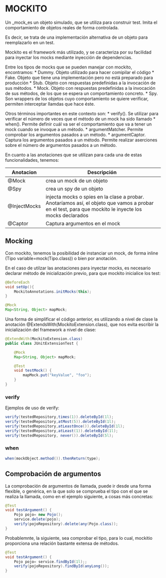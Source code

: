# MOCKITO

Un _mock_es un objeto simulado, que se utiliza para construir test. Imita el comportamiento de objetos reales de forma controlada. 

Es decir, se trata de una implementación alternativa de un objeto para reemplazarlo en un test.

Mockito es el framework más utilizado, y se caracteriza por su facilidad para inyectar los mocks mediante inyección de dependencias.

Entre los tipos de mocks que se pueden manejar con mockito, encontramos:
    * Dummy. Objeto utilizado para hacer comipilar el código
    * Fake. Objeto que tiene una implementación pero no está preparado para producción
    * Stub. Objeto con respuestas predefinidas a la invocación de sus métodos. 
    * Mock. Objeto con respuestas predefinidas a la invocación de sus métodos, de los que se espera un comportamiento concreto.
    * Spy. Son wrappers de los objetos cuyo comportamiento se quiere verificar, permiten interceptar llamdas que hace éste.

Otros términos importantes en este contexto son:
    * verify(). Se utilizar para verificar el número de veces que el método de un mock ha sido llamado
    * when(). Permite definir cuál va ser el comportamiento que va a tener un mock cuando se invoque a un método.
    * argumentMatcher. Permite comprobar los argumentos pasados a un método.
    * argumentCaptor. Captura los argumentos pasados a un método. Permite realizar aserciones sobre el número de argumentos pasados a un método.

En cuanto a las anotaciones que se utilizan para cada una de estas funcionalidades, tenemos:

|Anotacion|Descripción|
|----------|----------|
|@Mock| crea un mock de un objeto|
|@Spy| crea un spy de un objeto|
|@InjectMocks| injecta mocks o spies en la clase a probar. Anotaríamos así, el objeto que vamos a probar en el test, para que mockito le inyecte los mocks declarados
|@Captor| Captura argumentos en el mock|

## Mocking

Con mockito, tenemos la posibilidad de instanciar un mock, de forma inline (Tipo variable=mock(Tipo.class)) o bien por anotación. 

En el caso de utilzar las anotaciones para inyectar mocks, es necesario declarar método de inicialización previo, para que mockito inicialice los test:

```java
@BeforeEach
void setUp(){
    MockitoAnnotations.initMocks(this);
}

@Mock
Map<String, Object> mapMock;
```

Una forma de simplificar el código anterior, es utilizando a nivel de clase la anotación @ExtendsWith(MockitoExtension.class), que nos evita escribir la inicialización del framework a nivel de clase:

```java
@ExtendWith(MockitoExtension.class)
public class JUnitExtensionTest {

    @Mock
    Map<String, Object> mapMock;

    @Test
    void testMock() {
        mapMock.put("keyValue", "foo");
    }
}
```

### verify
 
 Ejemplos de uso de verify:

```java
verify(testedRepository,times(1)).deleteById(1l);
verify(testedRepository,atMost(5)).deleteById(1l);
verify(testedRepository,atLeastOnce()).deleteById(1l);
verify(testedRepository,atLeast(1)).deleteById(1l);        
verify(testedRepository, never()).deleteById(5l);       
```

### when

```java
when(mockObject.method()).thenReturn(type);
```

## Comprobación de argumentos

La comprobación de argumentos de llamada, puede ir desde una forma flexible, o genérica, en la que solo se comprueba el tipo con el que se realiza la llamada, como en el ejemplo siguiente, a cosas más concretas:

```java
@Test
void testArgument() {
    Pojo pojo= new Pojo();
    service.delete(pojo);
    verify(pojoRepository).delete(any(Pojo.class));
}
```

Probablemnte, la siguiente, sea comprobar el tipo, para lo cual, mockitio proporciona una relación bastante extensa de métodos.

```java
@Test
void testArgument() {
    Pojo pojo= service.findById(1l);;
    verify(pojoRepository).findById(anyLong());
}
```